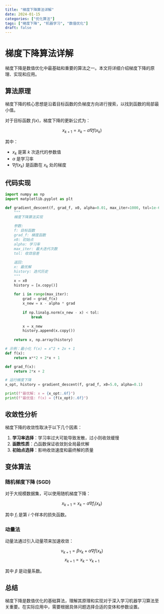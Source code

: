 ```yaml
---
title: "梯度下降算法详解"
date: 2024-01-15
categories: ["优化算法"]
tags: ["梯度下降", "机器学习", "数值优化"]
draft: false
---
```


# 梯度下降算法详解

梯度下降是数值优化中最基础和重要的算法之一。本文将详细介绍梯度下降的原理、实现和应用。

## 算法原理

梯度下降的核心思想是沿着目标函数的负梯度方向进行搜索，以找到函数的局部最小值。

对于目标函数 $f(x)$，梯度下降的更新公式为：

$$x_{k+1} = x_k - \alpha \nabla f(x_k)$$

其中：
- $x_k$ 是第 $k$ 次迭代的参数值
- $\alpha$ 是学习率
- $\nabla f(x_k)$ 是函数在 $x_k$ 处的梯度

## 代码实现

```python
import numpy as np
import matplotlib.pyplot as plt

def gradient_descent(f, grad_f, x0, alpha=0.01, max_iter=1000, tol=1e-6):
    """
    梯度下降算法实现
    
    参数:
    f: 目标函数
    grad_f: 梯度函数
    x0: 初始点
    alpha: 学习率
    max_iter: 最大迭代次数
    tol: 收敛容差
    
    返回:
    x: 最优解
    history: 迭代历史
    """
    x = x0
    history = [x.copy()]
    
    for i in range(max_iter):
        grad = grad_f(x)
        x_new = x - alpha * grad
        
        if np.linalg.norm(x_new - x) < tol:
            break
            
        x = x_new
        history.append(x.copy())
    
    return x, np.array(history)

# 示例：最小化 f(x) = x^2 + 2x + 1
def f(x):
    return x**2 + 2*x + 1

def grad_f(x):
    return 2*x + 2

# 运行梯度下降
x_opt, history = gradient_descent(f, grad_f, x0=5.0, alpha=0.1)

print(f"最优解: x = {x_opt:.6f}")
print(f"最优值: f(x) = {f(x_opt):.6f}")
```

## 收敛性分析

梯度下降的收敛性取决于以下几个因素：

1. **学习率选择**：学习率过大可能导致发散，过小则收敛缓慢
2. **函数性质**：凸函数保证收敛到全局最优解
3. **初始点选择**：影响收敛速度和最终解的质量

## 变体算法

### 随机梯度下降 (SGD)

对于大规模数据集，可以使用随机梯度下降：

$$x_{k+1} = x_k - \alpha \nabla f_i(x_k)$$

其中 $f_i$ 是第 $i$ 个样本的损失函数。

### 动量法

动量法通过引入动量项来加速收敛：

$$v_{k+1} = \beta v_k + \alpha \nabla f(x_k)$$
$$x_{k+1} = x_k - v_{k+1}$$

其中 $\beta$ 是动量系数。

## 总结

梯度下降是数值优化的基础算法，理解其原理和实现对于深入学习机器学习算法至关重要。在实际应用中，需要根据具体问题选择合适的变体和参数设置。 